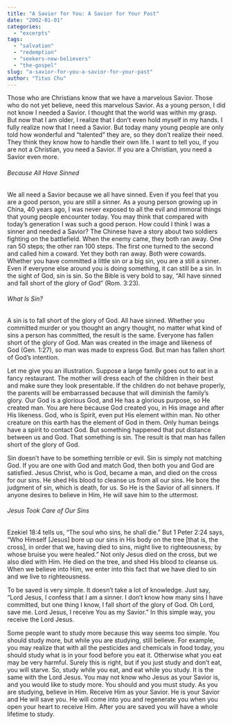 ```yaml
---
title: "A Savior for You: A Savior for Your Past"
date: "2002-01-01"
categories: 
  - "excerpts"
tags: 
  - "salvation"
  - "redemption"
  - "seekers-new-believers"
  - "the-gospel"
slug: "a-savior-for-you-a-savior-for-your-past"
author: "Titus Chu"
---
```


Those who are Christians know that we have a marvelous Savior. Those who do not yet believe, need this marvelous Savior. As a young person, I did not know I needed a Savior. I thought that the world was within my grasp. But now that I am older, I realize that I don’t even hold myself in my hands. I fully realize now that I need a Savior. But today many young people are only told how wonderful and “talented” they are, so they don’t realize their need. They think they know how to handle their own life. I want to tell you, if you are not a Christian, you need a Savior. If you are a Christian, you need a Savior even more.

###### Because All Have Sinned

We all need a Savior because we all have sinned. Even if you feel that you are a good person, you are still a sinner. As a young person growing up in China, 40 years ago, I was never exposed to all the evil and immoral things that young people encounter today. You may think that compared with today’s generation I was such a good person. How could I think I was a sinner and needed a Savior? The Chinese have a story about two soldiers fighting on the battlefield. When the enemy came, they both ran away. One ran 50 steps; the other ran 100 steps. The first one turned to the second and called him a coward. Yet they both ran away. Both were cowards. Whether you have committed a little sin or a big sin, you are a still a sinner. Even if everyone else around you is doing something, it can still be a sin. In the sight of God, sin is sin. So the Bible is very bold to say, “All have sinned and fall short of the glory of God” (Rom. 3:23).

###### What Is Sin?

A sin is to fall short of the glory of God. All have sinned. Whether you committed murder or you thought an angry thought, no matter what kind of sins a person has committed, the result is the same. Everyone has fallen short of the glory of God. Man was created in the image and likeness of God (Gen. 1:27), so man was made to express God. But man has fallen short of God’s intention.

Let me give you an illustration. Suppose a large family goes out to eat in a fancy restaurant. The mother will dress each of the children in their best and make sure they look presentable. If the children do not behave properly, the parents will be embarrassed because that will diminish the family’s glory. Our God is a glorious God, and He has a glorious purpose, so He created man. You are here because God created you, in His image and after His likeness. God, who is Spirit, even put His element within man. No other creature on this earth has the element of God in them. Only human beings have a spirit to contact God. But something happened that put distance between us and God. That something is sin. The result is that man has fallen short of the glory of God.

Sin doesn’t have to be something terrible or evil. Sin is simply not matching God. If you are one with God and match God, then both you and God are satisfied. Jesus Christ, who is God, became a man, and died on the cross for our sins. He shed His blood to cleanse us from all our sins. He bore the judgment of sin, which is death, for us. So He is the Savior of all sinners. If anyone desires to believe in Him, He will save him to the uttermost.

###### Jesus Took Care of Our Sins

Ezekiel 18:4 tells us, “The soul who sins, he shall die.” But 1 Peter 2:24 says, “Who Himself \[Jesus\] bore up our sins in His body on the tree \[that is, the cross\], in order that we, having died to sins, might live to righteousness; by whose bruise you were healed.” Not only Jesus died on the cross, but we also died with Him. He died on the tree, and shed His blood to cleanse us. When we believe into Him, we enter into this fact that we have died to sin and we live to righteousness.

To be saved is very simple. It doesn’t take a lot of knowledge. Just say, “Lord Jesus, I confess that I am a sinner. I don’t know how many sins I have committed, but one thing I know, I fall short of the glory of God. Oh Lord, save me. Lord Jesus, I receive You as my Savior.” In this simple way, you receive the Lord Jesus.

Some people want to study more because this way seems too simple. You should study more, but while you are studying, still believe. For example, you may realize that with all the pesticides and chemicals in food today, you should study what is in your food before you eat it. Otherwise what you eat may be very harmful. Surely this is right, but if you just study and don’t eat, you will starve. So, study while you eat, and eat while you study. It is the same with the Lord Jesus. You may not know who Jesus as your Savior is, and you would like to study more. You should and you must study. As you are studying, believe in Him. Receive Him as your Savior. He is your Savior and He will save you. He will come into you and regenerate you when you open your heart to receive Him. After you are saved you will have a whole lifetime to study.
